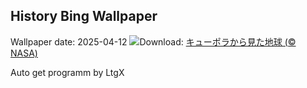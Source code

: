 ## History Bing Wallpaper
Wallpaper date: 2025-04-12
![](https://www.bing.com/th?id=OHR.SpaceFlight_JA-JP4398798070_UHD.jpg&w=1000)Download: [キューポラから見た地球 (© NASA)](https://www.bing.com/th?id=OHR.SpaceFlight_JA-JP4398798070_UHD.jpg)

Auto get programm by LtgX
